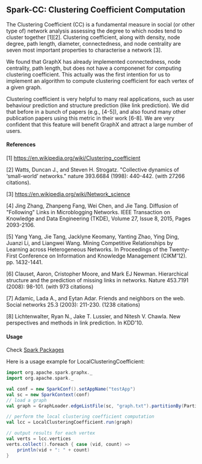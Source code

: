 ## Spark-CC: Clustering Coefficient Computation

The Clustering Coefficient (CC) is a fundamental measure in social (or other type of) network analysis assessing the degree to which nodes tend to cluster together [1][2]. Clustering coefficient, along with density, node degree, path length, diameter, connectedness, and node centrality are seven most important properties to characterise a network [3].

We found that GraphX has already implemented connectedness, node centrality, path length, but does not have a componenet for computing clustering coefficient. This actually was the first intention for us to implement an algorithm to compute clustering coefficient for each vertex of a given graph.

Clustering coefficient is very helpful to many real applications, such as user behaviour prediction and structure prediction (like link prediction). We did that before in a bunch of papers (e.g., [4-5]), and also found many other publication papers using this metric in their work [6-8]. We are very confident that this feature will benefit GraphX and attract a large number of users.


#### References

[1] https://en.wikipedia.org/wiki/Clustering_coefficient

[2] Watts, Duncan J., and Steven H. Strogatz. "Collective dynamics of ‘small-world’ networks." nature 393.6684 (1998): 440-442. (with 27266 citations).

[3] https://en.wikipedia.org/wiki/Network_science

[4] Jing Zhang, Zhanpeng Fang, Wei Chen, and Jie Tang. Diffusion of "Following" Links in Microblogging Networks. IEEE Transaction on Knowledge and Data Engineering (TKDE), Volume 27, Issue 8, 2015, Pages 2093-2106.

[5] Yang Yang, Jie Tang, Jacklyne Keomany, Yanting Zhao, Ying Ding, Juanzi Li, and Liangwei Wang. Mining Competitive Relationships by Learning across Heterogeneous Networks. In Proceedings of the Twenty-First Conference on Information and Knowledge Management (CIKM'12). pp. 1432-1441.

[6] Clauset, Aaron, Cristopher Moore, and Mark EJ Newman. Hierarchical structure and the prediction of missing links in networks. Nature 453.7191 (2008): 98-101. (with 973 citations)

[7] Adamic, Lada A., and Eytan Adar. Friends and neighbors on the web. Social networks 25.3 (2003): 211-230. (1238 citations)

[8] Lichtenwalter, Ryan N., Jake T. Lussier, and Nitesh V. Chawla. New perspectives and methods in link prediction. In KDD'10.

#### Usage
Check [Spark Packages](http://spark-packages.org/package/tdebatty/spark-knn-graphs)

Here is a usage example for LocalClusteringCoefficient:

```Scala
import org.apache.spark.graphx._
import org.apache.spark._

val conf = new SparkConf().setAppName("testApp")
val sc = new SparkContext(conf)
// load a graph
val graph = GraphLoader.edgeListFile(sc, "graph.txt").partitionBy(PartitionStrategy.RandomVertexCut)

// perform the local clustering coefficient computation 
val lcc = LocalClusteringCoefficient.run(graph)

// output results for each vertex
val verts = lcc.vertices
verts.collect().foreach { case (vid, count) =>
    println(vid + ": " + count)
}
```
